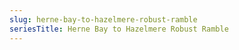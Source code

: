 ```yaml
---
slug: herne-bay-to-hazelmere-robust-ramble
seriesTitle: Herne Bay to Hazelmere Robust Ramble
---
```


